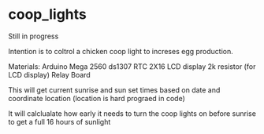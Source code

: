 # coop_lights

Still in progress

Intention is to coltrol a chicken coop light to increses egg production. 

Materials:
Arduino Mega 2560
ds1307 RTC
2X16 LCD display
2k resistor (for LCD display)
Relay Board

This will get current sunrise and sun set times based on date and coordinate location (location is hard prograed in code)

It will calclualate how early it needs to turn the coop lights on before sunrise to get a full 16 hours of sunlight
